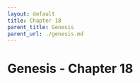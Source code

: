 ```yaml
---
layout: default
title: Chapter 18
parent_title: Genesis
parent_url: ./genesis.md
---
```


# Genesis - Chapter 18
